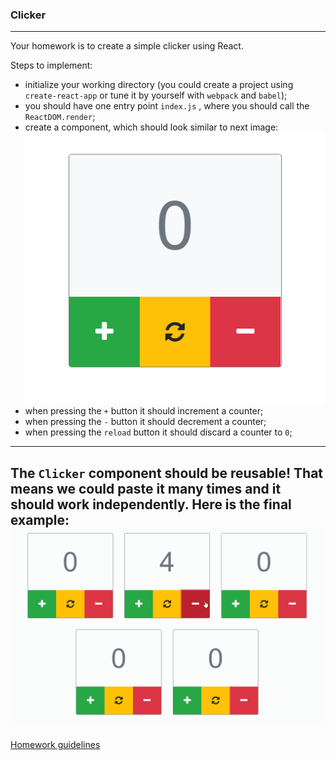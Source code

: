 ### Clicker
---
Your homework is to create a simple clicker using React.

Steps to implement:
- initialize your working directory (you could create a project using `create-react-app` or tune it by yourself with `webpack` and `babel`);
- you should have one entry point `index.js` , where you should call the `ReactDOM.render`;
- create a component, which should look similar to next image: 
![Clicker](./clicker.png) 
- when pressing the `+` button it should increment a counter;
- when pressing the `-` button it should decrement a counter;
- when pressing the `reload` button it should discard a counter to `0`;
---
The `Clicker` component should be reusable! That means we could paste it many times and it should work independently.
Here is the final example:
![Final example](./homework-1.gif)
---
[Homework guidelines](../homework-guidelines.md)